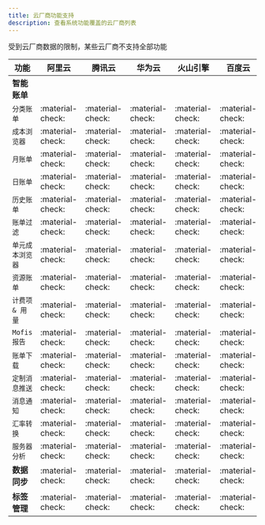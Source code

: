 ```yaml
---
title: 云厂商功能支持
description: 查看系统功能覆盖的云厂商列表
---
```


受到云厂商数据的限制，某些云厂商不支持全部功能

| 功能         | 阿里云               | 腾讯云               | 华为云               |火山引擎               |百度云               |UCloud               |UCloud               |
|------------|-------------------|-------------------|-------------------|-------|---|---|---|
| **智能账单**   |                   |                   |                   | | || |
| `分类账单`     | :material-check:  | :material-check:  | :material-check:  |:material-check:  |:material-check:  |:material-check:  |
| `成本浏览器`    | :material-check:  | :material-check:  | :material-check:  |:material-check:  |:material-check:  |:material-check:  |
| `月账单`      | :material-check:  | :material-check:  | :material-check:  |:material-check:  |:material-check:  |:material-check:  |
| `日账单`      | :material-check:  | :material-check:  | :material-check:  |:material-check:  |:material-check:  |:material-check:  |
| `历史账单`     | :material-check:  | :material-check:  | :material-check:  |:material-check:  |:material-check:  |:material-check:  |
| `账单过滤`     | :material-check:  | :material-check:  | :material-check:  |:material-check:  |:material-check:  |:material-check:  |
| `单元成本浏览器`  | :material-check:  | :material-check:  | :material-check:  |:material-check:  |:material-check:  |:material-check:  |
| `资源账单`     | :material-check:  | :material-check:  | :material-check:  |:material-check:  |:material-check:  |:material-check:  |
| `计费项 & 用量` | :material-check:  | :material-check:  | :material-check:  |:material-check:  |:material-check:  |:material-check:  |
| `Mofis 报告` | :material-check:  | :material-check:  | :material-check:  |:material-check:  |:material-check:  |:material-check:  |
| `账单下载`     | :material-check:  | :material-check:  | :material-check:  |:material-check:  |:material-check:  |:material-check:  |
| `定制消息推送`   | :material-check:  | :material-check:  | :material-check:  |:material-check:  |:material-check:  |:material-check:  |
| `消息通知`     | :material-check:  | :material-check:  | :material-check:  |:material-check:  |:material-check:  |:material-check:  |
| `汇率转换`     | :material-check:  | :material-check:  | :material-check:  |:material-check:  |:material-check:  |:material-check:  |
| `服务器分析`    | :material-check:  | :material-check:  | :material-check:  |:material-check:  |:material-check:  |:material-check:  |
| **数据同步**   | :material-check:  | :material-check:  | :material-check:  |:material-check:  |:material-check:  |:material-check:  |
| **标签管理**   | :material-check:  | :material-check:  | :material-check:  |:material-check:  |:material-check:  |:material-check:  |




